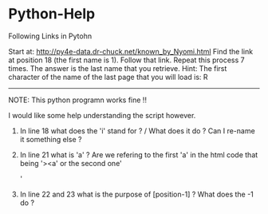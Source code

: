 # Python-Help
Following Links in Pytohn

Start at: http://py4e-data.dr-chuck.net/known_by_Nyomi.html
Find the link at position 18 (the first name is 1). Follow that link. Repeat this process 7 times. The answer is the last name that you retrieve.
Hint: The first character of the name of the last page that you will load is: R

----
NOTE: This python programn works fine !! 

I would like some help understanding the script however. 

1. In line 18 what does the 'i' stand for ? / What does it do ? Can I re-name it something else ?



2. In line 21 what is 'a' ? Are we refering to the first 'a' in the html code that being '><a' or the second one'</a></li>' 



3. In line 22 and 23 what is the purpose of [position-1] ? What does the -1 do ?
